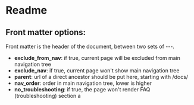 # Readme

## Front matter options:

Front matter is the header of the document, between two sets of ---.

- **exclude_from_nav**: if true, current page will be excluded from main navigation tree
- **exclude_nav**: if true, current page won't show main navigation tree
- **parent**: url of a direct ancestor should be put here, starting with /docs/
- **nav_order**: order in main navigation tree, lower is higher
- **no_troubleshooting**: if true, the page won't render FAQ (troubleshooting) section
a
